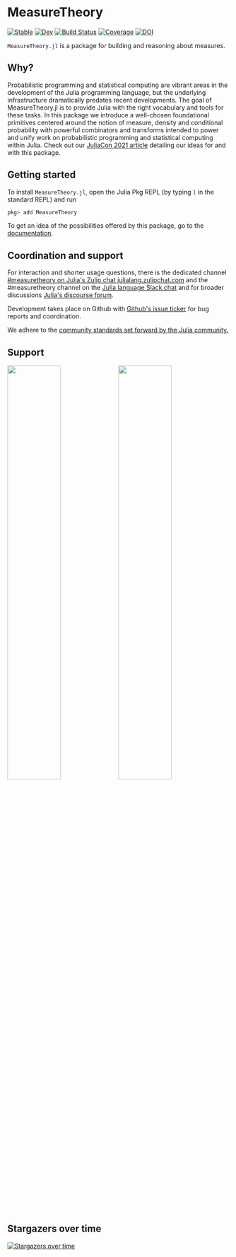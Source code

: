 # MeasureTheory

[![Stable](https://img.shields.io/badge/docs-stable-blue.svg)](https://juliamath.github.io/MeasureTheory.jl/stable/)
[![Dev](https://img.shields.io/badge/docs-dev-blue.svg)](https://juliamath.github.io/MeasureTheory.jl/dev/)
[![Build Status](https://github.com/JuliaMath/MeasureTheory.jl/workflows/CI/badge.svg)](https://github.com/JuliaMath/MeasureTheory.jl/actions)
[![Coverage](https://codecov.io/gh/JuliaMath/MeasureTheory.jl/branch/master/graph/badge.svg)](https://codecov.io/gh/JuliaMath/MeasureTheory.jl)
[![DOI](https://proceedings.juliacon.org/papers/10.21105/jcon.00092/status.svg)](https://doi.org/10.21105/jcon.00092)

`MeasureTheory.jl` is a package for building and reasoning about measures.

## Why?


Probabilistic programming and statistical computing are vibrant areas in the development of the Julia programming language, but the underlying infrastructure dramatically predates recent developments. The goal of MeasureTheory.jl is to provide Julia with the right vocabulary and tools for these tasks. In this package we introduce a well-chosen foundational primitives centered around the notion of measure, density and conditional probability with powerful combinators and transforms intended to power and unify work on probabilistic programming and statistical computing within Julia. Check out our [JuliaCon 2021 article](https://doi.org/10.21105/jcon.00092) detailing our ideas for and with this package.

## Getting started

To install `MeasureTheory.jl`, open the Julia Pkg REPL (by typing `]` in the standard REPL) and run

```julia
pkg> add MeasureTheory
```

To get an idea of the possibilities offered by this package, go to the [documentation](https://juliamath.github.io/MeasureTheory.jl/stable/).



## Coordination and support

For interaction and shorter usage questions, there is the dedicated channel [#measuretheory on Julia's Zulip chat julialang.zulipchat.com](https://julialang.zulipchat.com/#narrow/stream/259730-measuretheory.2Ejl) and the #measuretheory channel on the [Julia language Slack chat](https://julialang.org/slack/) and for broader discussions [Julia's discourse forum](https://discourse.julialang.org).

Development takes place on Github with [Github's issue ticker](https://github.com/JuliaMath/MeasureTheory.jl/issues) for bug reports and coordination.

We adhere to the [community standards set forward by the Julia community.](https://julialang.org/community/standards/)

## Support

[<img src=https://user-images.githubusercontent.com/1184449/140397787-9b7e3eb7-49cd-4c63-8f3c-e5cdc41e393d.png width="49%">](https://informativeprior.com/) [<img src=https://planting.space/sponsor/PlantingSpace-sponsor-3.png width=49%>](https://planting.space)

## Stargazers over time

[![Stargazers over time](https://starchart.cc/JuliaMath/MeasureTheory.jl.svg)](https://starchart.cc/JuliaMath/MeasureTheory.jl)
